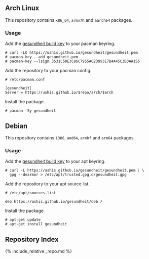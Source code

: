 ## Arch Linux

This repository contains `x86_64`, `armv7h` and `aarch64` packages.

### Usage

Add the [gesundheit build key](gesundheit.pem) to your pacman keyring.

```
# curl -LO https://ushis.github.io/gesundheit/gesundheit.pem
# pacman-key --add gesundheit.pem
# pacman-key --lsign 3531C50E3C86C7955A02399317B4A45C3B3AA155
```

Add the repository to your pacman config.

```
# /etc/pacman.conf

[gesundheit]
Server = https://ushis.github.io/$repo/arch/$arch
```

Install the package.

```
# pacman -Sy gesundheit
```

## Debian

This repository contains `i386`, `amd64`, `armhf` and `arm64` packages.

### Usage

Add the [gesundheit build key](gesundheit.pem) to your apt keyring.

```
# curl -L https://ushis.github.io/gesundheit/gesundheit.pem | \
  gpg --dearmor > /etc/apt/trusted.gpg.d/gesundheit.gpg
```


Add the repository to your apt source list.

```
# /etc/apt/sources.list

deb https://ushis.github.io/gesundheit/deb /
```

Install the package.

```
# apt-get update
# apt-get install gesundheit
```

## Repository Index

{% include_relative _repo.md %}
